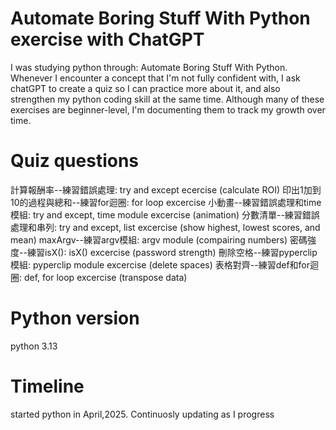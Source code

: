 # Automate Boring Stuff  With Python exercise with ChatGPT
I was studying python through: Automate Boring Stuff With Python. Whenever I encounter a concept that I'm not fully confident with, I ask chatGPT to create a quiz so I can practice more about it, and also strengthen my python coding skill at the same time. Although many of these exercises are beginner-level, I'm documenting them to track my growth over time.

# Quiz questions
計算報酬率--練習錯誤處理: try and except ecercise (calculate ROI)
印出1加到10的過程與總和--練習for迴圈: for loop excercise
小動畫--練習錯誤處理和time模組: try and except, time module excercise (animation)
分數清單--練習錯誤處理和串列: try and except, list excercise (show highest, lowest scores, and mean)
maxArgv--練習argv模組: argv module (compairing numbers)
密碼強度--練習isX(): isX() excercise (password strength)
刪除空格--練習pyperclip模組: pyperclip module excercise (delete spaces)
表格對齊--練習def和for迴圈: def, for loop excercise (transpose data)

# Python version
python 3.13

# Timeline
started python in April,2025. Continuosly updating as I progress
